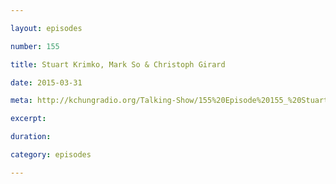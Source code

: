 ```yaml
---

layout: episodes

number: 155

title: Stuart Krimko, Mark So & Christoph Girard

date: 2015-03-31

meta: http://kchungradio.org/Talking-Show/155%20Episode%20155_%20Stuart%20Krimko%20Mark%20So%20Christoph%20Girard.mp3

excerpt:

duration:

category: episodes

---
```

